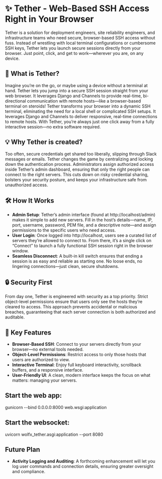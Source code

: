 # ✨ Tether - Web-Based SSH Access Right in Your Browser

Tether is a solution for deployment engineers, site reliability engineers, and infrastructure teams who need secure, browser-based SSH access without fuss. Instead of wrestling with local terminal configurations or cumbersome SSH keys, Tether lets you launch secure sessions directly from your browser. Just point, click, and get to work—wherever you are, on any device.


## 🚀 What is Tether?

Imagine you’re on the go, or maybe using a device without a terminal at hand. Tether lets you jump into a secure SSH session straight from your web browser. It leverages Django and Channels to provide real-time, bi-directional communication with remote hosts—like a browser-based terminal on steroids! 
Tether transforms your browser into a dynamic SSH terminal, eliminating the need for a local shell or complicated SSH setups. It leverages Django and Channels to deliver responsive, real-time connections to remote hosts. With Tether, you’re always just one click away from a fully interactive session—no extra software required.


## 💡 Why Tether is created?

Too often, secure credentials get shared too liberally, slipping through Slack messages or emails. Tether changes the game by centralizing and locking down the authentication process. Administrators assign authorized access inside Tether’s admin dashboard, ensuring that only the right people can connect to the right servers. This cuts down on risky credential sharing, bolsters your security posture, and keeps your infrastructure safe from unauthorized access.


## 🛠️ How It Works

- **Admin Setup**: Tether’s admin interface (found at http://localhost/admin) makes it simple to add new servers. Fill in the host’s details—name, IP, port, username, password, PEM file, and a descriptive note—and assign permissions to the specific users who need access.
- **User Login**: Once logged into http://localhost, users see a curated list of servers they’re allowed to connect to. From there, it’s a single click on “Connect” to launch a fully functional SSH session right in the browser window.
- **Seamless Disconnect**: A built-in kill switch ensures that ending a session is as easy and reliable as starting one. No loose ends, no lingering connections—just clean, secure shutdowns.


## 🔒 Security First

From day one, Tether is engineered with security as a top priority. Strict object-level permissions ensure that users only see the hosts they’re cleared to access. This approach prevents accidental or malicious breaches, guaranteeing that each server connection is both authorized and auditable.


## 🎯 Key Features

- **Browser-Based SSH**: Connect to your servers directly from your browser—no external tools needed.
- **Object-Level Permissions**: Restrict access to only those hosts that users are authorized to view.
- **Interactive Terminal**: Enjoy full keyboard interactivity, scrollback buffers, and a responsive interface.
- **User-Friendly UI**: A clean, modern interface keeps the focus on what matters: managing your servers.


## Start the web app: 
gunicorn --bind 0.0.0.0:8000 web.wsgi:application


## Start the websocket: 
uvicorn wolfx_tether.asgi:application --port 8080


## Future Plan
- **Activity Logging and Auditing**: A forthcoming enhancement will let you log user commands and connection details, ensuring greater oversight and compliance.

